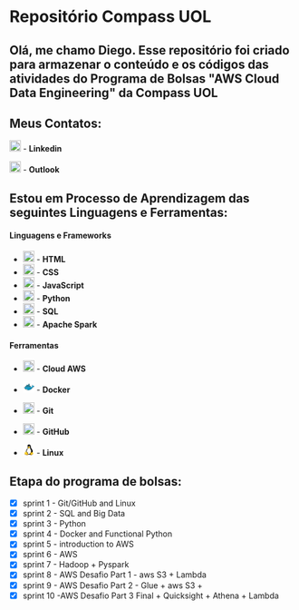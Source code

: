 # Repositório Compass UOL

## Olá, me chamo Diego. Esse repositório foi criado para armazenar o conteúdo e os códigos das atividades do Programa de Bolsas "AWS Cloud Data Engineering" da Compass UOL

## Meus Contatos:
<a href="https://www.linkedin.com/in/diegosants/"><img src="https://cdn-icons-png.flaticon.com/512/174/174857.png" width="20" height="20"/></a> - **Linkedin**

<a href="mailto:diego.silva.pb@compasso.com.br"><img src="https://cdn-icons-png.flaticon.com/512/732/732223.png" width="20" height="20"/></a> - **Outlook**

## Estou em Processo de Aprendizagem das seguintes Linguagens e Ferramentas:
#### Linguagens e Frameworks
* <img src="https://cdn-icons-png.flaticon.com/512/732/732212.png" width="20" height="20"/> - **HTML**
* <img src="https://cdn-icons-png.flaticon.com/512/732/732190.png" width="20" height="20"/> - **CSS**
*	<img src="https://cdn.jsdelivr.net/gh/devicons/devicon/icons/javascript/javascript-original.svg" width="20" height="20"/> - **JavaScript**
* <img src="https://cdn3.iconfinder.com/data/icons/logos-and-brands-adobe/512/267_Python-512.png" width="20" height="20"/> - **Python**
*	<img src="https://www.freeiconspng.com/uploads/sql-server-icon-png-27.png" width="20" height="20"/> - **SQL**
*	<img src="https://cdn.icon-icons.com/icons2/2699/PNG/512/apache_spark_logo_icon_170560.png" width="20" height="20"/> - **Apache Spark**
#### Ferramentas
*	<img src="https://cdn.iconscout.com/icon/free/png-256/aws-1869025-1583149.png" width="20" height="20"/> - **Cloud AWS**
*	<img src="https://raw.githubusercontent.com/devicons/devicon/1119b9f84c0290e0f0b38982099a2bd027a48bf1/icons/docker/docker-original.svg" width="20" height="20"/> - **Docker**
*	<img src="https://git-scm.com/images/logos/downloads/Git-Icon-1788C.png" width="20" height="20"/> - **Git**
*	<img src="https://cdn-icons-png.flaticon.com/512/25/25231.png" width="20" height="20"/> - **GitHub**

*	<img src="https://github.com/devicons/devicon/raw/master/icons/linux/linux-original.svg" width="20" height="20"/> - **Linux**

## Etapa do programa de bolsas:
- [x] sprint 1 - Git/GitHub and Linux
- [x] sprint 2 - SQL and Big Data
- [x] sprint 3 - Python
- [x] sprint 4 - Docker and Functional Python
- [x] sprint 5 - introduction to AWS 
- [x] sprint 6 - AWS
- [x] sprint 7 - Hadoop + Pyspark
- [x] sprint 8 - AWS Desafio Part 1 - aws S3 + Lambda
- [x] sprint 9 - AWS Desafio Part 2 - Glue + aws S3 + 
- [x] sprint 10 -AWS Desafio Part 3 Final + Quicksight + Athena + Lambda

